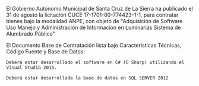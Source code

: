El Gobierno Autónomo Municipal de Santa Cruz de La Sierra ha publicado
el 31 de agosto la licitación CUCE 17-1701-00-774423-1-1, para
contratar bienes bajo la modalidad ANPE, con objeto de "Adquisición de
Software Uso Manejo y Administración de Información en Luminarias
Sistema de Alumbrado Público"

El Documento Base de Contratación lista bajo Caracteristicas Técnicas,
Código Fuente y Base de Datos:

    Deberá estar desarrollado el software en C# (C Sharp) utilizando el
    Visual Studio 2015.

    Deberá estar desarrollada la base de datos en SQL SERVER 2012

